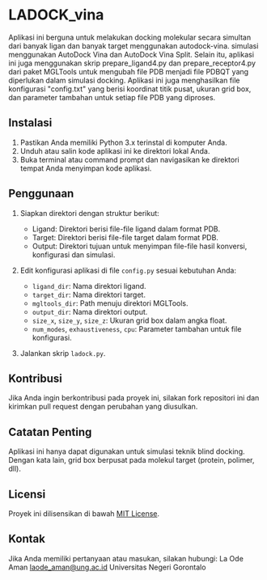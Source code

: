 # LADOCK_vina
Aplikasi ini berguna untuk melakukan docking molekular secara simultan dari banyak ligan dan banyak target menggunakan autodock-vina. simulasi menggunakan AutoDock Vina dan AutoDock Vina Split. Selain itu, aplikasi ini juga menggunakan skrip prepare_ligand4.py dan prepare_receptor4.py dari paket MGLTools untuk mengubah file PDB menjadi file PDBQT yang diperlukan dalam simulasi docking. Aplikasi ini juga menghasilkan file konfigurasi "config.txt" yang berisi koordinat titik pusat, ukuran grid box, dan parameter tambahan untuk setiap file PDB yang diproses.

## Instalasi

1. Pastikan Anda memiliki Python 3.x terinstal di komputer Anda.
2. Unduh atau salin kode aplikasi ini ke direktori lokal Anda.
3. Buka terminal atau command prompt dan navigasikan ke direktori tempat Anda menyimpan kode aplikasi.

## Penggunaan
1. Siapkan direktori dengan struktur berikut:
   - Ligand: Direktori berisi file-file ligand dalam format PDB.
   - Target: Direktori berisi file-file target dalam format PDB.
   - Output: Direktori tujuan untuk menyimpan file-file hasil konversi, konfigurasi dan simulasi.

2. Edit konfigurasi aplikasi di file `config.py` sesuai kebutuhan Anda:
   - `ligand_dir`: Nama direktori ligand.
   - `target_dir`: Nama direktori target.
   - `mgltools_dir`: Path menuju direktori MGLTools.
   - `output_dir`: Nama direktori output.
   - `size_x`, `size_y`, `size_z`: Ukuran grid box dalam angka float.
   - `num_modes`, `exhaustiveness`, `cpu`: Parameter tambahan untuk file konfigurasi.

3. Jalankan skrip `ladock.py`.

## Kontribusi

Jika Anda ingin berkontribusi pada proyek ini, silakan fork repositori ini dan kirimkan pull request dengan perubahan yang diusulkan.


## Catatan Penting

Aplikasi ini hanya dapat digunakan untuk simulasi teknik blind docking. Dengan kata lain, grid box berpusat pada molekul target (protein, polimer, dll).


## Licensi

Proyek ini dilisensikan di bawah [MIT License](https://opensource.org/licenses/MIT).

## Kontak
Jika Anda memiliki pertanyaan atau masukan, silakan hubungi:
La Ode Aman
laode_aman@ung.ac.id
Universitas Negeri Gorontalo
